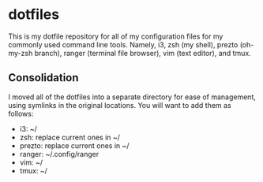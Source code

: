 dotfiles
========

This is my dotfile repository for all of my configuration files for my commonly used command line tools. Namely, i3, zsh (my shell), prezto (oh-my-zsh branch), ranger (terminal file browser), vim (text editor), and tmux.

Consolidation
-------------

I moved all of the dotfiles into a separate directory for ease of management, using symlinks in the original locations. You will want to add them as follows:
- i3: ~/
- zsh: replace current ones in ~/
- prezto: replace current ones in ~/
- ranger: ~/.config/ranger
- vim: ~/
- tmux: ~/
